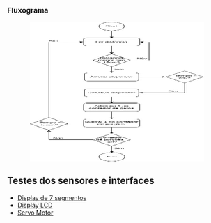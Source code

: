 ## 
### Fluxograma 
<p align="center">
  <img src="../img/Fluxograma_dispenser.jpg" width="400" height="320" />
</p>


## Testes dos sensores e interfaces
* [Display de 7 segmentos](testes_sensores_interfaces/teste_display_7_segmentos/teste_display_7_segmentos.ino)
* [Display LCD](testes_sensores_interfaces/teste_display_lcd/teste_display_lcd.ino)
* [Servo Motor](testes_sensores_interfaces/teste_servo_motor/teste_servo_motor.ino)


